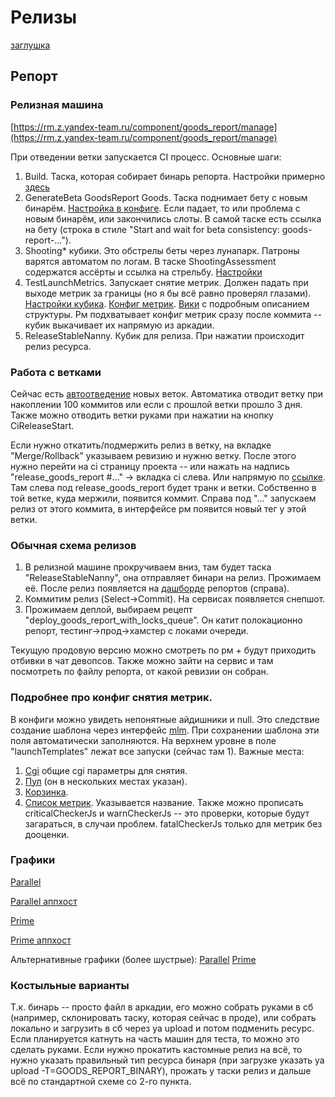 # Релизы
[заглушка](https://wiki.yandex-team.ru/serp/ecom/goods/runtime/releases)

## Репорт
### Релизная машина
[https://rm.z.yandex-team.ru/component/goods_report/manage](https://rm.z.yandex-team.ru/component/goods_report/manage)

При отведении ветки запускается CI процесс. Основные шаги:
1. Build. Таска, которая собирает бинарь репорта. Настройки примерно [здесь](https://a.yandex-team.ru/arc//trunk/arcadia/sandbox/projects/release_machine/components/configs/goods_report.py?rev=r9555870#L30)
2. GenerateBeta GoodsReport Goods. Таска поднимает бету с новым бинарём. [Настройка в конфиге](https://a.yandex-team.ru/arc//trunk/arcadia/sandbox/projects/release_machine/components/configs/goods_report.py?rev=r9555870#L136). Если падает, то или проблема с новым бинарём, или закончились слоты. В самой таске есть ссылка на бету (строка в стиле "Start and wait for beta consistency: goods-report-...").
3. Shooting* кубики. Это обстрелы беты через лунапарк. Патроны варятся автоматом по логам. В таске ShootingAssessment содержатся ассёрты и ссылка на стрельбу. [Настройки](https://a.yandex-team.ru/arc/trunk/arcadia/sandbox/projects/release_machine/components/configs/goods/goods_shooting.py?rev=r9555870)
4. TestLaunchMetrics. Запускает снятие метрик. Должен падать при выходе метрик за границы (но я бы всё равно проверял глазами). [Настройки кубика](https://a.yandex-team.ru/arc/trunk/arcadia/sandbox/projects/release_machine/components/configs/goods/goods_metrics.py?rev=r9555870). [Конфиг метрик](https://a.yandex-team.ru/arc/trunk/arcadia/search/metrics_templates/goods/common.json). [Вики](https://wiki.yandex-team.ru/metrics/metrics-launch-manager/#strukturashablonaprokachki) с подробным описанием структуры. Рм подхватывает конфиг метрик сразу после коммита -- кубик выкачивает их напрямую из аркадии.
5. ReleaseStableNanny. Кубик для релиза. При нажатии происходит релиз ресурса.

### Работа с ветками
Сейчас есть [автоотведение](https://a.yandex-team.ru/arc//trunk/arcadia/sandbox/projects/release_machine/components/configs/goods_report.py?rev=r9555870#L40) новых веток. Автоматика отводит ветку при накоплении 100 коммитов или если с прошлой ветки прошло 3 дня. Также можно отводить ветки руками при нажатии на кнопку CiReleaseStart.

Если нужно откатить/подмержить релиз в ветку, на вкладке "Merge/Rollback" указываем ревизию и нужню ветку. После этого нужно перейти на ci страницу проекта -- или нажать на надпись "release_goods_report #..." -> вкладка ci слева. Или напрямую по [ссылке](https://a.yandex-team.ru/projects/goods/ci/releases/timeline?dir=extsearch%2Fgoods%2Freport%2Freport_base&id=release_goods_report). Там слева под release_goods_report будет транк и ветки. Собственно в той ветке, куда мержили, появится коммит. Справа под "..." запускаем релиз от этого коммита, в интерфейсе рм появится новый тег у этой ветки.

### Обычная схема релизов
1. В релизной машине прокручиваем вниз, там будет таска "ReleaseStableNanny", она отправляет бинари на релиз. Прожимаем её. После релиз появляется на [дашборде](https://nanny.yandex-team.ru/ui/#/services/dashboards/catalog/goods-report) репортов (справа).
2. Коммитим релиз (Select->Commit). На сервисах появляется снепшот.
3. Прожимаем деплой, выбираем рецепт "deploy_goods_report_with_locks_queue". Он катит полокационно репорт, тестинг->прод->хамстер с локами очереди.

Текущую продовую версию можно смотреть по рм + будут приходить отбивки в чат девопсов. Также можно зайти на сервис и там посмотреть по файлу репорта, от какой ревизии он собран.

### Подробнее про конфиг снятия метрик.
В конфиги можно увидеть непонятные айдишники и null. Это следствие создание шаблона через интерфейс [mlm](https://mlm.yandex-team.ru/templates). При сохранении шаблона эти поля автоматически заполняются.
На верхнем уровне в поле "launchTemplates" лежат все запуски (сейчас там 1). Важные места:
1. [Cgi](https://a.yandex-team.ru/arc/trunk/arcadia/search/metrics_templates/goods/common.json?rev=r9552043#L7) общие cgi параметры для снятия.
2. [Пул](https://a.yandex-team.ru/arc/trunk/arcadia/search/metrics_templates/goods/common.json?rev=r9552043#L34) (он в нескольких местах указан).
3. [Корзинка](https://a.yandex-team.ru/arc/trunk/arcadia/search/metrics_templates/goods/common.json?rev=r9552043#L80).
4. [Список метрик](https://a.yandex-team.ru/arc/trunk/arcadia/search/metrics_templates/goods/common.json?rev=r9552043#L86). Указывается название. Также можно прописать criticalCheckerJs и warnCheckerJs -- это проверки, которые будут загараться, в случаи проблем. fatalCheckerJs только для метрик без дооценки.

### Графики
[Parallel](https://graf.yandex-team.ru/d/SGlvq9Inz/goods-parallel-report-global-autogenerated-on-2022-01-17-11-58?orgId=1&refresh=1m&from=now-1h&to=now)

[Parallel аппхост](https://yasm.yandex-team.ru/menu/apphost/WEB/web/PRODUCTS)

[Prime](https://graf.yandex-team.ru/d/zB-N39Ink/goods-warehouse-report-global-autogenerated-on-2022-01-17-11-58?orgId=1&refresh=1m&from=now-1h&to=now)

[Prime аппхост](https://yasm.yandex-team.ru/menu/apphost/GOODS/route_market/MARKET_SEARCH_PROXY/)

Альтернативные графики (более шустрые):
[Parallel](https://monitoring.yandex-team.ru/projects/market-report/dashboards/monk2798esran5ptfs6q?range=1h&p.role%5B0%5D=market-report&p.subrole%5B0%5D=goods-parallel&p.cluster%5B0%5D=stable&p.dc%5B0%5D=Sas&p.dc%5B1%5D=Vla&p.dc%5B2%5D=Myt&p.dc%5B3%5D=Iva&p.dc%5B4%5D=Man&refresh=60)
[Prime](https://monitoring.yandex-team.ru/projects/market-report/dashboards/monk2798esran5ptfs6q?range=1h&p.role%5B0%5D=market-report&p.subrole%5B0%5D=goods-warehouse&p.cluster%5B0%5D=stable&p.dc%5B0%5D=Sas&p.dc%5B1%5D=Vla&p.dc%5B2%5D=Myt&p.dc%5B3%5D=Iva&p.dc%5B4%5D=Man&refresh=60)

### Костыльные варианты
Т.к. бинарь -- просто файл в аркадии, его можно собрать руками в сб (например, склонировать таску, которая сейчас в проде), или собрать локально и загрузить в сб через ya upload и потом подменить ресурс. Если планируется катнуть на часть машин для теста, то можно это сделать руками. Если нужно прокатить кастомные релиз на всё, то нужно указать правильный тип ресурса бинаря (при загрузке указать ya upload -T=GOODS_REPORT_BINARY), прожать у таски релиз и дальше всё по стандартной схеме со 2-го пункта.

